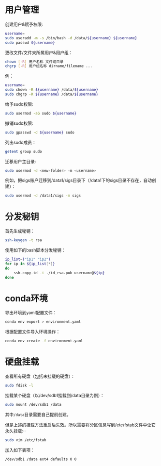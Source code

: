 # 用户管理
创建用户&赋予权限:
```bash
username=
sudo useradd -m -s /bin/bash -d /data/${username} ${username}
sudo passwd ${username}
```

更改文件/文件夹所属用户&用户组：
```bash
chown [-R] 用户名称 文件或目录
chgrp [-R] 用户组名称 dirname/filename ...
```
例：
```bash
username=
sudo chown -R ${username} /data/${username}
sudo chgrp -R ${username} /data/${username}
```

给予sudo权限:
```bash
sudo usermod -aG sudo ${username}
```

撤销sudo权限:
```bash
sudo gpasswd -d ${username} sudo
```

列出sudo成员：
```bash
getent group sudo
```

迁移用户主目录:
```bash
sudo usermod -d <new-folder> -m <username>
```
例如，把sigs账户迁移到/data1/sigs目录下（/data1下的sigs目录不存在，自动创建）：
```bash
sudo usermod -d /data1/sigs -m sigs
```



# 分发秘钥
首先生成秘钥：
```bash
ssh-keygen -t rsa
```
使用如下的bash脚本分发秘钥：
```bash
ip_list=("ip1" "ip2")
for ip in ${ip_list[*]}
do
    ssh-copy-id -i ./id_rsa.pub username@${ip}
done
```

# conda环境
导出环境到yaml配置文件：
```bash
conda env export > environment.yaml
```

根据配置文件导入环境操作：
```bash
conda env create -f environment.yaml
```

# 硬盘挂载
查看所有硬盘（包括未挂载的硬盘）：
```bash
sudo fdisk -l
```
挂载某个硬盘（以/dev/sdb1挂载到/data目录为例）：
```bash
sudo mount /dev/sdb1 /data
```
其中`/data`目录需要自己提前创建。

但是上述的挂载方法重启后失效。所以需要将分区信息写到/etc/fstab文件中让它永久挂载:··
```bash
sudo vim /etc/fstab
```
加入如下表项：
```bash
/dev/sdb1 /data ext4 defaults 0 0
```

